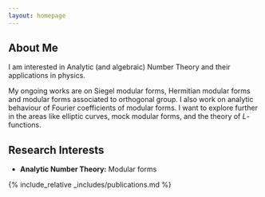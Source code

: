 ```yaml
---
layout: homepage
---
```


## About Me

I am interested in Analytic (and algebraic) Number Theory and their applications in physics. 

My ongoing works are on Siegel modular forms,  Hermitian modular forms and modular forms associated to orthogonal group. I also work on analytic behaviour of Fourier coefficients of modular forms. I want to explore further in the areas like elliptic curves, mock modular forms, and the theory of $L$-functions.
## Research Interests

- **Analytic Number Theory:** Modular forms


<!-- ## News

- **[Feb. 2020]** Our paper about incremental learning is accepted to CVPR 2020.
- **[Feb. 2020]** We will host the ACM Multimedia Asia 2020 conference in Singapore!
- **[Sept. 2019]** Our paper about few-shot learning is accepted to NeurIPS 2019.
- **[Mar. 2019]** Our paper about few-shot learning is accepted to CVPR 2019. -->

{% include_relative _includes/publications.md %}
